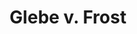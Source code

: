 ---
title: "Glebe v. Frost"
citation: "574 U.S. 21"
docket: "14-95"
publishdate: "2014-11-17"
argdate: ""
tags:
- habeas corpus
summary: "Respondent was not entitled to habeas relief on the ground that the Washington Supreme Court unreasonably applied clearly established federal law by failing to classify the trial court’s closing-argument restriction as structural error, since none of this Court’s cases clearly requires including such an improper restriction in the structural error category."
---